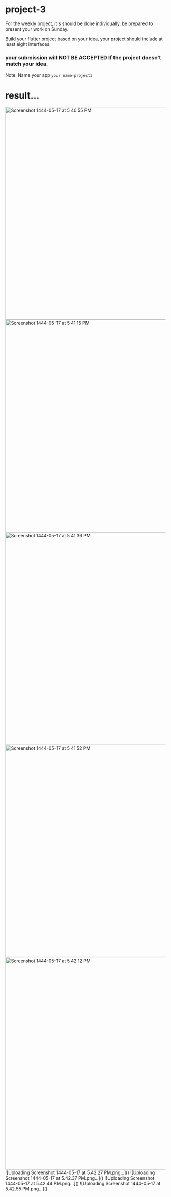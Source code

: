 # project-3

For the weekly project, it's should be done individually, be prepared to present your work on Sunday.

Build your flutter project based on your idea, your project should include at least eight interfaces.

### your submission will NOT BE ACCEPTED If the project doesn’t match your idea.

Note: Name your app `your name-project3`

# result...

<img width="666" alt="Screenshot 1444-05-17 at 5 40 55 PM" src="https://user-images.githubusercontent.com/95877163/206910284-ad9c1a18-cef8-4565-bcf3-49c3fd585c87.png">
<img width="666" alt="Screenshot 1444-05-17 at 5 41 15 PM" src="https://user-images.githubusercontent.com/95877163/206910286-232e5835-6cce-4ed7-9e5f-4a79b004c045.png">
<img width="666" alt="Screenshot 1444-05-17 at 5 41 36 PM" src="https://user-images.githubusercontent.com/95877163/206910289-0fa4f451-0035-4703-aa89-1e3bd3568272.png">
<img width="666" alt="Screenshot 1444-05-17 at 5 41 52 PM" src="https://user-images.githubusercontent.com/95877163/206910295-64ed6cfd-0ab6-42bf-9fb2-63fd07dd7c08.png">
<img width="666" alt="Screenshot 1444-05-17 at 5 42 12 PM" src="https://user-images.githubusercontent.com/95877163/206910300-4a0eb737-cdf0-4562-8473-43237620e1a5.png">
![Uploading Screenshot 1444-05-17 at 5.42.27 PM.png…]()
![Uploading Screenshot 1444-05-17 at 5.42.37 PM.png…]()
![Uploading Screenshot 1444-05-17 at 5.42.44 PM.png…]()
![Uploading Screenshot 1444-05-17 at 5.42.55 PM.png…]()
